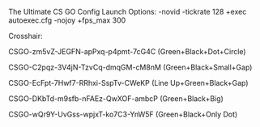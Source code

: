 The Ultimate CS GO Config
Launch Options:
-novid -tickrate 128 +exec autoexec.cfg -nojoy +fps_max 300

Crosshair:

CSGO-zm5vZ-JEGFN-apPxq-p4pmt-7cG4C (Green+Black+Dot+Circle)

CSGO-C2pqz-3V4jN-TzvCq-dmqGM-cM8nM (Green+Black+Small+Gap)

CSGO-EcFpt-7Hwf7-RRhxi-SspTv-CWeKP (Line Up+Green+Black+Gap)

CSGO-DKbTd-m9sfb-nFAEz-QwXOF-ambcP (Green+Black+Big)

CSGO-wQr9Y-UvGss-wpjxT-ko7C3-YnW5F (Green+Black+Only Dot)
